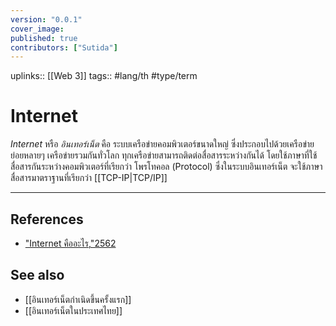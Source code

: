```yaml
---
version: "0.0.1"
cover_image:
published: true
contributors: ["Sutida"]
---
```

uplinks:: [[Web 3]]
tags:: #lang/th #type/term

# Internet
 *Internet* หรือ *อินเทอร์เน็ต* คือ ระบบเครือข่ายคอมพิวเตอร์ขนาดใหญ่ ซึ่งประกอบไปด้วยเครือข่ายย่อยหลายๆ เครือข่ายรวมกันทั่วโลก ทุกเครือข่ายสามารถติดต่อสื่อสารระหว่างกันได้ โดยใช้ภาษาที่ใช้สื่อสารกันระหว่างคอมพิวเตอร์ที่เรียกว่า โพรโทคอล (Protocol) ซึ่งในระบบอินเทอร์เน็ต จะใช้ภาษาสื่อสารมาตราฐานที่เรียกว่า [[TCP-IP|TCP/IP]]

---
## References
- ["Internet คืออะไร,"2562](https://www.mindphp.com/%E0%B8%84%E0%B8%B9%E0%B9%88%E0%B8%A1%E0%B8%B7%E0%B8%AD/73-%E0%B8%84%E0%B8%B7%E0%B8%AD%E0%B8%AD%E0%B8%B0%E0%B9%84%E0%B8%A3/2021-internet-%E0%B8%84%E0%B8%B7%E0%B8%AD%E0%B8%AD%E0%B8%B0%E0%B9%84%E0%B8%A3.html)
## See also
- [[อินเทอร์เน็ตกำเนิดขึ้นครั้งแรก]]
- [[อินเทอร์เน็ตในประเทศไทย]]
